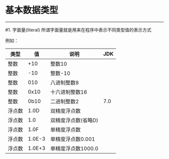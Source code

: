 # 基本数据类型

***

#1. 字面量(literal)
所谓字面量就是用来在程序中表示不同类型值的表示方式

例如：

| 类型 | 值 | 说明 | JDK |
|---|---|---|---|
| 整数 | +10 | 整数10 |   |
| 整数 | -10 | 整数-10 |   |
| 整数 | 010 | 八进制整数8 |   |
| 整数 | 0x10 | 十六进制整数16 |   |
| 整数 | 0b10 | 二进制整数2 | 7.0 |
| 浮点数 | 1.0D | 双精度浮点数 |   |
| 浮点数 | 1.0 | 双精度浮点数(省略D) |   |
| 浮点数 | 1.0F | 单精度浮点数 |   |
| 浮点数 | 1.0E-3 | 单精度浮点数0.001 |   |
| 浮点数 | 1.0E+3 | 单精度浮点数1000.0 |   |

